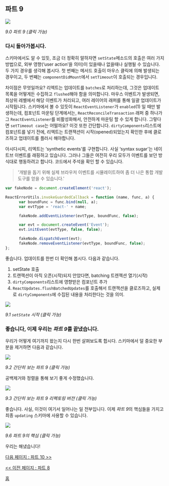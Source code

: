 ## 파트 9

[![](https://rawgit.com/Bogdan-Lyashenko/Under-the-hood-ReactJS/master/stack/images/9/part-9.svg)](https://rawgit.com/Bogdan-Lyashenko/Under-the-hood-ReactJS/master/stack/images/9/part-9.svg)

<em>9.0 파트 9 (클릭 가능)</em>

### 다시 돌아가봅시다.

스키마에서도 알 수 있듯, 조금 더 정확히 말하자면 `setState`메소드의 호출은 여러 가지 방법으로, 외부 영향(‘user action’을 의미)이 있을때나 없을때나 실행될 수 있습니다. 두 가지 경우를 생각해 봅시다. 첫 번째는 메서드 호출이 마우스 클릭에 의해 발생되는 경우이고, 두 번째는 `componentDidMount`에서 `setTimeout`이 호출되는 경우입니다.

차이점은 무엇일까요? 리엑트는 업데이트를 `batches`로 처리하는데, 그것은 업데이트 목록을 어떻게든 수집하고 `flushed`해야 함을 의미합니다. 마우스 이벤트가 발생되면, 최상위 레벨에서 해당 이벤트가 처리되고, 여러 레이어의 래퍼를 통해 일괄 업데이트가 시작됩니다. 스키마에서 볼 수 있듯이 `ReactEventListener`가 `enabled`(1) 일 때만 발생하는데, 컴포넌트 마운팅 단계에서는, `ReactReconcileTransaction` 래퍼 중 하나가 그 `ReactEventListener`를 비활성화해서, 안전하게 마운팅 할 수 있게 합니다. 그렇다면 `setTimeout case`는 어떨까요? 이것 또한 간단합니다. `dirtyComponents`리스트에 컴포넌트를 넣기 전에, 리엑트는 트랜잭션이 시작(opened)되었는지 확인한 후에 클로즈하고 업데이트를 플러시 해야합니다.

아시다시피, 리엑트는 ‘synthetic events’를 구현합니다. 사실 ‘syntax sugar’는 네이트브 이벤트를 래핑하고 있습니다. 그러나 그들은 여전히 우리 모두가 이벤트를 보던 방식대로 행동하려고 합니다. 코드에서 주석을 확인 할 수 있습니다.
> '개발을 돕기 위해 실제 브라우저 이벤트를 시뮬레이트하여 좀 더 나은 통합 개발 도구를 얻을 수 있습니다.'

```javascript
var fakeNode = document.createElement('react');

ReactErrorUtils.invokeGuardedCallback = function (name, func, a) {
      var boundFunc = func.bind(null, a);
      var evtType = 'react-' + name;

      fakeNode.addEventListener(evtType, boundFunc, false);

      var evt = document.createEvent('Event');
      evt.initEvent(evtType, false, false);

      fakeNode.dispatchEvent(evt);
      fakeNode.removeEventListener(evtType, boundFunc, false);
};
```
좋습니다. 업데이트를 한번 더 확인해 봅시다. 다음과 같습니다.

1. setState 호출
2. 트랜잭션이 아직 오픈(시작)되지 안았다면, batching 트렌젝션 열기(시작)
3. `dirtyComponents`리스트에 영향받은 컴포넌트 추가
4. `ReactUpdates.flushBatchedUpdates`를 호출해서 트랜잭션을 클로즈하고, 실제로 `dirtyComponents`에 수집된 내용을 처리한다는 것을 의미.

[![](https://rawgit.com/Bogdan-Lyashenko/Under-the-hood-ReactJS/master/stack/images/9/set-state-update-start.svg)](https://rawgit.com/Bogdan-Lyashenko/Under-the-hood-ReactJS/master/stack/images/9/set-state-update-start.svg)

<em>9.1 `setState` 시작 (클릭 가능)</em>

### 좋습니다, 이제 우리는 *파트 9*를 끝냈습니다.

우리가 어떻게 여기까지 왔는지 다시 한번 살펴보도록 합시다. 스키마에서 덜 중요한 부분을 제거하면 다음과 같습니다.

[![](https://rawgit.com/Bogdan-Lyashenko/Under-the-hood-ReactJS/master/stack/images/9/part-9-A.svg)](https://rawgit.com/Bogdan-Lyashenko/Under-the-hood-ReactJS/master/stack/images/9/part-9-A.svg)

<em>9.2 간단히 보는 파트 9 (클릭 가능)</em>

공백제거와 정렬을 통해 보기 좋게 수정했습니다.

[![](https://rawgit.com/Bogdan-Lyashenko/Under-the-hood-ReactJS/master/stack/images/9/part-9-B.svg)](https://rawgit.com/Bogdan-Lyashenko/Under-the-hood-ReactJS/master/stack/images/9/part-9-B.svg)

<em>9.3 간단히 보는 파트 9 리펙토링 버전 (클릭 가능)</em>

좋습니다. 사실, 이것이 여기서 일어나는 일 전부입니다. 이제 *파트 9*의 핵심들을 가지고 최종 `updating` 스키마에 사용할 수 있습니다.

[![](https://rawgit.com/Bogdan-Lyashenko/Under-the-hood-ReactJS/master/stack/images/9/part-9-C.svg)](https://rawgit.com/Bogdan-Lyashenko/Under-the-hood-ReactJS/master/stack/images/9/part-9-C.svg)

<em>9.6 파트 9의 핵심 (클릭 가능)</em>

우리는 해냈습니다!


[다음 페이지 : 파트 10 >>](./Part-10.md)

[<< 이전 페이지 : 파트 8](./Part-8.md)


[홈](../../README.md)
